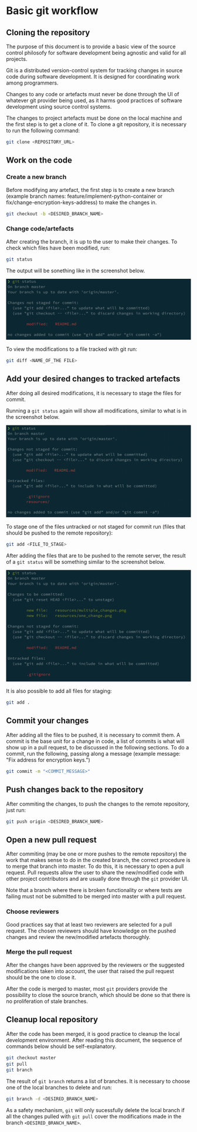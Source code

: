 # Basic git workflow
## Cloning the repository

The purpose of this document is to provide a basic view of the source control philosofy for software development being agnostic and valid for all projects.

Git is a distributed version-control system for tracking changes in source code during software development. It is designed for coordinating work among programmers.

Changes to any code or artefacts must never be done through the UI of whatever git provider being used, as it harms good practices of software development using source control systems.

The changes to project artefacts must be done on the local machine and the first step is to get a clone of it. To clone a git repository, it is necessary to run the following command:

```sh
git clone <REPOSITORY_URL>
```
## Work on the code

### Create a new branch
Before modifying any artefact, the first step is to create a new branch (example branch names: feature/implement-python-container or fix/change-encryption-keys-address) to make the changes in.
```sh
git checkout -b <DESIRED_BRANCH_NAME>
```
### Change code/artefacts
After creating the branch, it is up to the user to make their changes. To check which files have been modified, run:
```sh
git status
```
The output will be sonething like in the screenshot below.

![One change](https://raw.githubusercontent.com/gnvalente92/basic-git-workflow/master/resources/one_change.png)


To view the modifications to a file tracked with git run:
```sh
git diff <NAME_OF_THE FILE>
```

## Add your desired changes to tracked artefacts

After doing all desired modifications, it is necessary to stage the files for commit. 

Running a `git status` again will show all modifications, similar to what is in the screenshot below.

![Multiple changes](https://raw.githubusercontent.com/gnvalente92/basic-git-workflow/master/resources/multiple_changes.png)

To stage one of the files untracked or not staged for commit run (files that should be pushed to the remote repository):

```sh
git add <FILE_TO_STAGE>
```

After adding the files that are to be pushed to the remote server, the result of a `git status` will be something similar to the screenshot below.

![Tracked changes](https://raw.githubusercontent.com/gnvalente92/basic-git-workflow/master/resources/tracked_changes.png)

It is also possible to add all files for staging:

```sh
git add .
```
## Commit your changes

After adding all the files to be pushed, it is necessary to commit them. A commit is the base unit for a change in code, a list of commits is what will show up in a pull request, to be discussed in the following sections. To do a commit, run the following, passing along a message (example message: "Fix address for encryption keys.")

```sh
git commit -m "<COMMIT_MESSAGE>"
```

## Push changes back to the repository
After commiting the changes, to push the changes to the remote repository, just run:

```sh
git push origin <DESIRED_BRANCH_NAME>
```

## Open a new pull request
After commiting (may be one or more pushes to the remote repository) the work that makes sense to do in the created branch, the correct procedure is to merge that branch into master. To do this, it is necessary to open a pull request. Pull requests allow the user to share the new/modified code with other project contributors and are usually done through the `git` provider UI.

Note that a branch where there is broken functionality or where tests are failing must not be submitted to be merged into master with a pull request.

### Choose reviewers

Good practices say that at least two reviewers are selected for a pull request. The chosen reviewers should have knowledge on the pushed changes and review the new/modified artefacts thoroughly.

### Merge the pull request
After the changes have been approved by the reviewers or the suggested modifications taken into account, the user that raised the pull request should be the one to close it.

After the code is merged to master, most `git` providers provide the possibility to close the source branch, which should be done so that there is no proliferation of stale branches.

## Cleanup local repository
After the code has been merged, it is good practice to cleanup the local development environment. After reading this document, the sequence of commands below should be self-explanatory.

```sh
git checkout master
git pull
git branch
```

The result of `git branch` returns a list of branches. It is necessary to choose one of the local branches to delete and run:

```sh
git branch -d <DESIRED_BRANCH_NAME>
```

As a safety mechanism, `git` will only sucessfully delete the local branch if all the changes pulled with `git pull` cover the modifications made in the branch `<DESIRED_BRANCH_NAME>`.